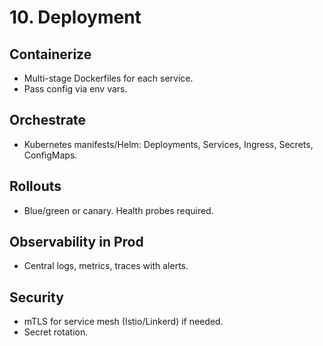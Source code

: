 # 10. Deployment

## Containerize
- Multi-stage Dockerfiles for each service.
- Pass config via env vars.

## Orchestrate
- Kubernetes manifests/Helm: Deployments, Services, Ingress, Secrets, ConfigMaps.

## Rollouts
- Blue/green or canary. Health probes required.

## Observability in Prod
- Central logs, metrics, traces with alerts.

## Security
- mTLS for service mesh (Istio/Linkerd) if needed.
- Secret rotation.
